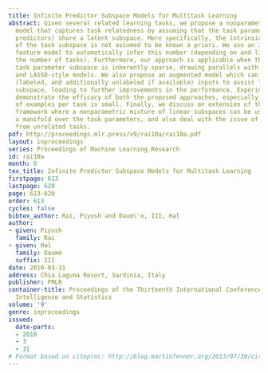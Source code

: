 ```yaml
---
title: Infinite Predictor Subspace Models for Multitask Learning
abstract: Given several related learning tasks, we propose a nonparametric Bayesian
  model that captures task relatedness by assuming that the task parameters (i.e.,
  predictors) share a latent subspace. More specifically, the intrinsic dimensionality
  of the task subspace is not assumed to be known a priori. We use an infinite latent
  feature model to automatically infer this number (depending on and limited by only
  the number of tasks). Furthermore, our approach is applicable when the underlying
  task parameter subspace is inherently sparse, drawing parallels with l1 regularization
  and LASSO-style models. We also propose an augmented model which can make use of
  (labeled, and additionally unlabeled if available) inputs to assist learning this
  subspace, leading to further improvements in the performance. Experimental results
  demonstrate the efficacy of both the proposed approaches, especially when the number
  of examples per task is small. Finally, we discuss an extension of the proposed
  framework where a nonparametric mixture of linear subspaces can be used to learn
  a manifold over the task parameters, and also deal with the issue of negative transfer
  from unrelated tasks.
pdf: http://proceedings.mlr.press/v9/rai10a/rai10a.pdf
layout: inproceedings
series: Proceedings of Machine Learning Research
id: rai10a
month: 0
tex_title: Infinite Predictor Subspace Models for Multitask Learning
firstpage: 613
lastpage: 620
page: 613-620
order: 613
cycles: false
bibtex_author: Rai, Piyush and Daum\'e, III, Hal
author:
- given: Piyush
  family: Rai
- given: Hal
  family: Daumé
  suffix: III
date: 2010-03-31
address: Chia Laguna Resort, Sardinia, Italy
publisher: PMLR
container-title: Proceedings of the Thirteenth International Conference on Artificial
  Intelligence and Statistics
volume: '9'
genre: inproceedings
issued:
  date-parts:
  - 2010
  - 3
  - 31
# Format based on citeproc: http://blog.martinfenner.org/2013/07/30/citeproc-yaml-for-bibliographies/
---
```

